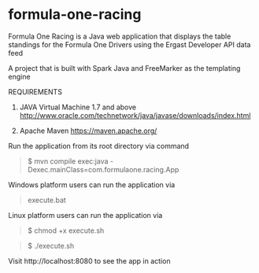 # formula-one-racing
Formula One Racing is a Java web application that displays the table standings for the Formula One Drivers using the Ergast Developer API data feed

A project that is built with Spark Java and FreeMarker as the templating engine

REQUIREMENTS

1. JAVA Virtual Machine 1.7 and above
http://www.oracle.com/technetwork/java/javase/downloads/index.html

2. Apache Maven
https://maven.apache.org/

Run the application from its root directory via command

> $ mvn compile exec:java -Dexec.mainClass=com.formulaone.racing.App

Windows platform users can run the application via 

> execute.bat

Linux platform users can run the application via

> $ chmod +x execute.sh

> $ ./execute.sh


Visit http://localhost:8080 to see the app in action 
